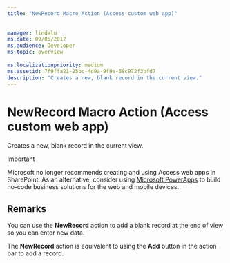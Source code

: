 ```yaml
---
title: "NewRecord Macro Action (Access custom web app)"
 
 
manager: lindalu
ms.date: 09/05/2017
ms.audience: Developer
ms.topic: overview
  
ms.localizationpriority: medium
ms.assetid: 7f9ffa21-25bc-4d9a-9f9a-58c972f3bfd7
description: "Creates a new, blank record in the current view."
---
```


# NewRecord Macro Action (Access custom web app)

Creates a new, blank record in the current view.
  
> [!IMPORTANT]
> Microsoft no longer recommends creating and using Access web apps in SharePoint. As an alternative, consider using [Microsoft PowerApps](https://powerapps.microsoft.com/) to build no-code business solutions for the web and mobile devices. 
  
## Remarks

You can use the **NewRecord** action to add a blank record at the end of view so you can enter new data. 
  
The **NewRecord** action is equivalent to using the **Add** button in the action bar to add a record. 
  

